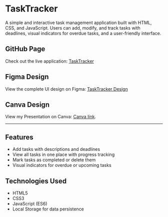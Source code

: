 # TaskTracker

A simple and interactive task management application built with HTML, CSS, and JavaScript. Users can add, modify, and track tasks with deadlines, visual indicators for overdue tasks, and a user-friendly interface.

## GitHub Page

Check out the live application: [TaskTracker](https://drissnafii.github.io/TaskTracker/)

## Figma Design

View the complete UI design on Figma: [TaskTracker Design](https://www.figma.com/design/WwbfxfcKdNtvpVAKZvYjNu/TaskTracker?node-id=0-1&t=LRsL92ta81kbKJsA-1)

## Canva Design

View my Presentation on Canva: [Canva link](https://www.canva.com/design/DAGVP8CqANs/izoFvjzGDYF-o_1xLv7Rmg/edit?utm_content=DAGVP8CqANs&utm_campaign=designshare&utm_medium=link2&utm_source=sharebutton).

---

## Features

- Add tasks with descriptions and deadlines
- View all tasks in one place with progress tracking
- Mark tasks as completed or delete them
- Visual indicators for overdue or upcoming tasks

## Technologies Used

- HTML5
- CSS3
- JavaScript (ES6)
- Local Storage for data persistence
